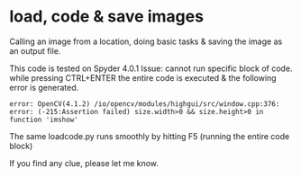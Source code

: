 # load, code & save images
Calling an image from a location, doing basic tasks & saving the image as an output file.

This code is tested on Spyder 4.0.1
Issue: cannot run specific block of code. while pressing CTRL+ENTER the entire code is executed & the following error is generated.

````
error: OpenCV(4.1.2) /io/opencv/modules/highgui/src/window.cpp:376: error: (-215:Assertion failed) size.width>0 && size.height>0 in function 'imshow'
````

The same loadcode.py runs smoothly by hitting F5 (running the entire code block)

If you find any clue, please let me know.


